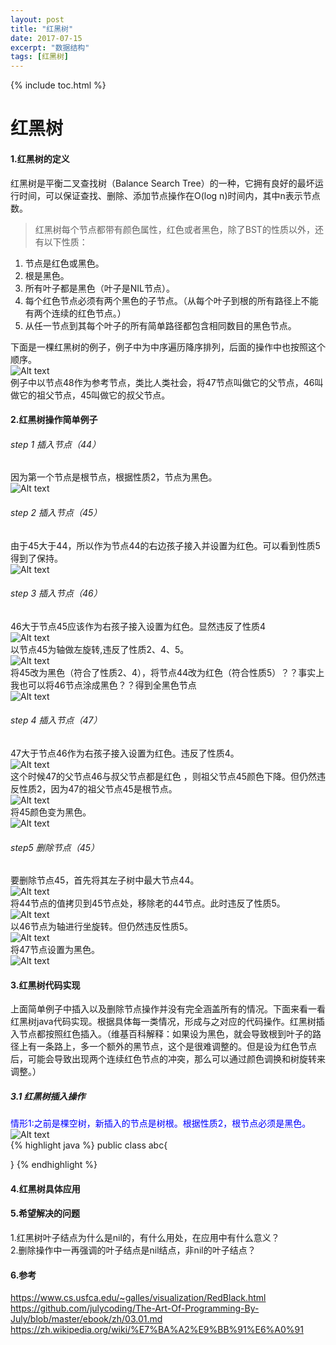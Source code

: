 ```yaml
---
layout: post
title: "红黑树"
date: 2017-07-15
excerpt: "数据结构"
tags: [红黑树]
---
```




{% include toc.html %}
# 红黑树 

#### 1.红黑树的定义 
红黑树是平衡二叉查找树（Balance Search Tree）的一种，它拥有良好的最坏运行时间，可以保证查找、删除、添加节点操作在O(log n)时间内，其中n表示节点数。

>红黑树每个节点都带有颜色属性，红色或者黑色，除了BST的性质以外，还有以下性质：  
1. 节点是红色或黑色。   
2. 根是黑色。   
3. 所有叶子都是黑色（叶子是NIL节点）。   
4. 每个红色节点必须有两个黑色的子节点。（从每个叶子到根的所有路径上不能有两个连续的红色节点。）    
5. 从任一节点到其每个叶子的所有简单路径都包含相同数目的黑色节点。     

下面是一棵红黑树的例子，例子中为中序遍历降序排列，后面的操作中也按照这个顺序。  
![Alt text](/img/in-post/red_black_tree/demo.png)   
例子中以节点48作为参考节点，类比人类社会，将47节点叫做它的父节点，46叫做它的祖父节点，45叫做它的叔父节点。

#### 2.红黑树操作简单例子

###### step 1 插入节点（44）
因为第一个节点是根节点，根据性质2，节点为黑色。  
![Alt text](/img/in-post/red_black_tree/insert_step_1.png)

###### step 2 插入节点（45）
由于45大于44，所以作为节点44的右边孩子接入并设置为红色。可以看到性质5得到了保持。      
![Alt text](/img/in-post/red_black_tree/insert_step_2.png)

###### step 3 插入节点（46） 
46大于节点45应该作为右孩子接入设置为红色。显然违反了性质4  
![Alt text](/img/in-post/red_black_tree/insert_step_3_1.png)   
以节点45为轴做左旋转,违反了性质2、4、5。    
![Alt text](/img/in-post/red_black_tree/insert_step_3_2.png)  
 将45改为黑色（符合了性质2、4），将节点44改为红色（符合性质5）？？事实上我也可以将46节点涂成黑色？？得到全黑色节点   
![Alt text](/img/in-post/red_black_tree/insert_step_3_3.png)

###### step 4 插入节点（47）
47大于节点46作为右孩子接入设置为红色。违反了性质4。  
![Alt text](/img/in-post/red_black_tree/insert_step_4_1.png)   
这个时候47的父节点46与叔父节点都是红色 ，则祖父节点45颜色下降。但仍然违反性质2，因为47的祖父节点45是根节点。    
![Alt text](/img/in-post/red_black_tree/insert_step_4_2.png)    
将45颜色变为黑色。   
![Alt text](/img/in-post/red_black_tree/insert_step_4_3.png) 

###### step5 删除节点（45）
要删除节点45，首先将其左子树中最大节点44。   
![Alt text](/img/in-post/red_black_tree/insert_step_5_1.png)   
将44节点的值拷贝到45节点处，移除老的44节点。此时违反了性质5。   
![Alt text](/img/in-post/red_black_tree/insert_step_5_2.png)    
以46节点为轴进行坐旋转。但仍然违反性质5。   
![Alt text](/img/in-post/red_black_tree/insert_step_5_3.png)   
将47节点设置为黑色。   
![Alt text](/img/in-post/red_black_tree/insert_step_5_4.png) 

#### 3.红黑树代码实现    
上面简单例子中插入以及删除节点操作并没有完全涵盖所有的情况。下面来看一看红黑树java代码实现。根据具体每一类情况，形成与之对应的代码操作。红黑树插入节点都按照红色插入。（维基百科解释：如果设为黑色，就会导致根到叶子的路径上有一条路上，多一个额外的黑节点，这个是很难调整的。但是设为红色节点后，可能会导致出现两个连续红色节点的冲突，那么可以通过颜色调换和树旋转来调整。）

##### 3.1 红黑树插入操作   
##### <font color="blue">
情形1:之前是棵空树，新插入的节点是树根。根据性质2，根节点必须是黑色。
</font>   
![Alt text](/img/in-post/red_black_tree/insert_condition_1.png)  
{% highlight java %}
public class abc{
   
}
{% endhighlight %}   

#### 4.红黑树具体应用 

#### 5.希望解决的问题
1.红黑树叶子结点为什么是nil的，有什么用处，在应用中有什么意义？   
2.删除操作中一再强调的叶子结点是nil结点，非nil的叶子结点？

#### 6.参考
https://www.cs.usfca.edu/~galles/visualization/RedBlack.html   
https://github.com/julycoding/The-Art-Of-Programming-By-July/blob/master/ebook/zh/03.01.md
https://zh.wikipedia.org/wiki/%E7%BA%A2%E9%BB%91%E6%A0%91